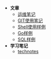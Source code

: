 <!-- docs/_sidebar.md -->

- **文章**
  - [运维笔记](articles/运维笔记.md)
  - [GIT使用笔记](articles/GIT使用笔记.md)
  - [Shell使用样例](articles/Shell使用样例.md)
  - [Go样例](articles/Go样例.md)
  - [SQL样例](articles/SQL样例.md)
- **学习笔记**
  - [technotes](https://www.dbses.cn/technotes)

